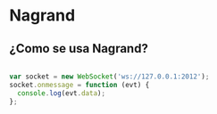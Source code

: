 # Nagrand

## ¿Como se usa Nagrand?

```js

var socket = new WebSocket('ws://127.0.0.1:2012');
socket.onmessage = function (evt) {
  console.log(evt.data);
};

```
